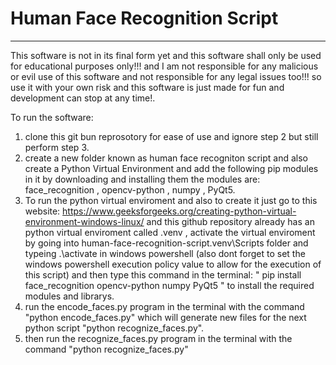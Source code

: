 # Human Face Recognition Script
_______________________________________________________________________________________________________________________________________________________________________________________________________________________

This software is not in its final form yet and this software shall only be used for educational purposes only!!! and I am not responsible for any malicious or evil use of this software and not responsible for any legal issues too!!! so use it with your own risk and this software is just made for fun and development can stop at any time!.

To run the software:
1. clone this git bun reprosotory for ease of use and ignore step 2 but still perform step 3.
2. create a new folder known as human face recogniton script and also create a Python Virtual Environment and add the following pip modules in it by downloading and installing them the modules are: face_recognition , opencv-python , numpy , PyQt5.
3. To run the python virtual enviroment and also to create it just go to this website: https://www.geeksforgeeks.org/creating-python-virtual-environment-windows-linux/  and this github repository already has an python virtual enviroment called .venv , activate the virtual enviroment by going into human-face-recognition-script\.venv\Scripts folder and typeing .\activate in windows powershell (also dont forget to set the windows powershell execution policy value to allow for the execution of this script) and then type this command in the terminal:
 " pip install face_recognition opencv-python numpy PyQt5 " to install the required modules and librarys.
4. run the encode_faces.py program in the terminal with the command "python encode_faces.py" which will generate new files for the next python script "python recognize_faces.py".
5. then run the recognize_faces.py program in the terminal with the command "python recognize_faces.py"
